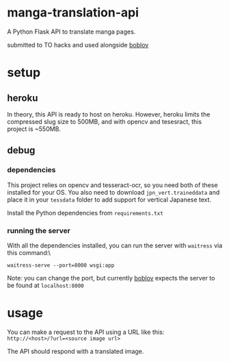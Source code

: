 # manga-translation-api
A Python Flask API to translate manga pages.

submitted to TO hacks and used alongside [boblov](https://github.com/0x534b/boblov)

# setup
## heroku
In theory, this API is ready to host on heroku. However, heroku limits the compressed slug size to 500MB, and with opencv and tesesract, this project is ~550MB.

## debug
### dependencies
This project relies on opencv and tesseract-ocr, so you need both of these installed for your OS. You also need to download `jpn_vert.traineddata` and place it in your `tessdata` folder to add support for vertical Japanese text.

Install the Python dependencies from `requirements.txt`

### running the server
With all the dependencies installed, you can run the server with `waitress` via this command:\
```
waitress-serve --port=8000 wsgi:app
```

Note: you can change the port, but currently [boblov](https://github.com/0x534b/boblov) expects the server to be found at `localhost:8000`

# usage
You can make a request to the API using a URL like this:\
`http://<host>/?url=<source image url>`

The API should respond with a translated image.
